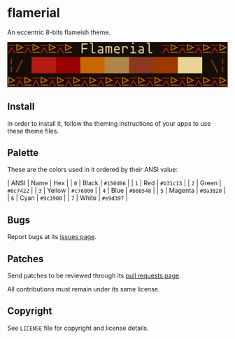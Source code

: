 # flamerial
An eccentric 8-bits flameish theme.

![](preview.png)

## Install
In order to install it, follow the theming instructions of your apps to use
these theme files.

## Palette
These are the colors used in it ordered by their ANSI value:

| ANSI | Name    | Hex       |
| `0`  | Black   | `#150d06` |
| `1`  | Red     | `#b31c13` |
| `2`  | Green   | `#6c7422` |
| `3`  | Yellow  | `#c76800` |
| `4`  | Blue    | `#b08548` |
| `5`  | Magenta | `#8a3820` |
| `6`  | Cyan    | `#9c3900` |
| `7`  | White   | `#e9d397` |

## Bugs
Report bugs at its [issues page](https://github.com/skippyr/flamerial/issues).

## Patches
Send patches to be reviewed through its [pull requests page](https://github.com/skippyr/flamerial/pulls).

All contributions must remain under its same license.

## Copyright
See `LICENSE` file for copyright and license details.
